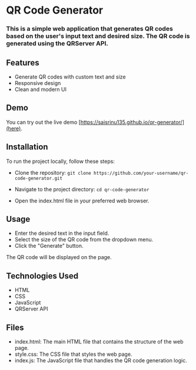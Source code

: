 # QR Code Generator
### This is a simple web application that generates QR codes based on the user's input text and desired size. The QR code is generated using the QRServer API.

## Features
- Generate QR codes with custom text and size
- Responsive design
- Clean and modern UI

## Demo
You can try out the live demo [https://saisrinu135.github.io/qr-generator/](here).

## Installation
To run the project locally, follow these steps:

- Clone the repository:
```git clone https://github.com/your-username/qr-code-generator.git```

- Navigate to the project directory:
```cd qr-code-generator```

- Open the index.html file in your preferred web browser.

## Usage
- Enter the desired text in the input field.
- Select the size of the QR code from the dropdown menu.
- Click the "Generate" button.

The QR code will be displayed on the page.

## Technologies Used
- HTML
- CSS
- JavaScript
- QRServer API

## Files
- index.html: The main HTML file that contains the structure of the web page.
- style.css: The CSS file that styles the web page.
- index.js: The JavaScript file that handles the QR code generation logic.